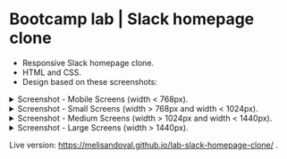 
# Bootcamp lab | Slack homepage clone 

- Responsive Slack homepage clone.
- HTML and CSS.
- Design based on these screenshots:

<details>
  <summary>Screenshot - Mobile Screens (width < 768px). </summary>
  <img src="https://education-team-2020.s3.eu-west-1.amazonaws.com/web-dev/m1/lab-flexbox-slack/Home+Page+-+420px.png" width="200px"/>
  <br/>

  [Back to top](#iteration-1--mobile-screens-width--768px)
</details>

<details>
  <summary>Screenshot - Small Screens (width > 768px and width < 1024px). </summary>
  <img src="https://education-team-2020.s3.eu-west-1.amazonaws.com/web-dev/m1/lab-flexbox-slack/Home+Page+-+768px.png" width="550px"/>
  <br/>

  [Back to top](#iteration-2--small-screens-width--768px-and-width--1024px)
</details>

<details>
  <summary>Screenshot - Medium Screens (width > 1024px and width < 1440px). </summary>
  <img src="https://education-team-2020.s3.eu-west-1.amazonaws.com/web-dev/m1/lab-flexbox-slack/Home+Page+-+1024px.png" />
  <br/>

  [Back to top](#iteration-3--medium-screens-width--1024px-and-width--1440px)
</details>

<details>
  <summary>Screenshot - Large Screens (width > 1440px).</summary>
  <img src="https://education-team-2020.s3.eu-west-1.amazonaws.com/web-dev/m1/lab-flexbox-slack/Home+Page+-+1440px.png" />
  <br/>


  [Back to top](#iteration-4--large-screens-width--1440px)

</details>


Live version: https://melisandoval.github.io/lab-slack-homepage-clone/ .
